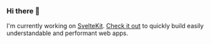 ### Hi there 👋

I'm currently working on [SvelteKit](https://kit.svelte.dev). [Check it out](https://kit.svelte.dev) to quickly build easily understandable and performant web apps.

<!--
**benmccann/benmccann** is a ✨ _special_ ✨ repository because its `README.md` (this file) appears on your GitHub profile.

Here are some ideas to get you started:

- 🔭 I’m currently working on ...
- 🌱 I’m currently learning ...
- 👯 I’m looking to collaborate on ...
- 🤔 I’m looking for help with ...
- 💬 Ask me about ...
- 📫 How to reach me: ...
- 😄 Pronouns: ...
- ⚡ Fun fact: ...
-->
